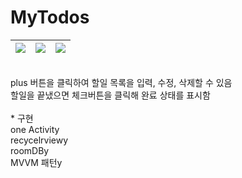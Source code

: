 # MyTodos

![](https://velog.velcdn.com/images/likethe/post/8dd53286-4237-4fcb-8ec0-403c323f4415/image.png) | ![](https://velog.velcdn.com/images/likethe/post/551a2e60-327c-408f-b969-26ed893157a0/image.png) | ![](https://velog.velcdn.com/images/likethe/post/c86b5a48-fdf5-40f0-8f6a-e7a60a33ff54/image.png)
---|---|---|
</br>
 plus 버튼을 클릭하여 할일 목록을 입력, 수정, 삭제할 수 있음 </br>
할일을 끝냈으면 체크버튼을 클릭해 완료 상태를 표시함</br>
</br>
* 구현</br>
one Activity</br>
recycelrviewy</br>
roomDBy</br>
MVVM 패턴y</br>
